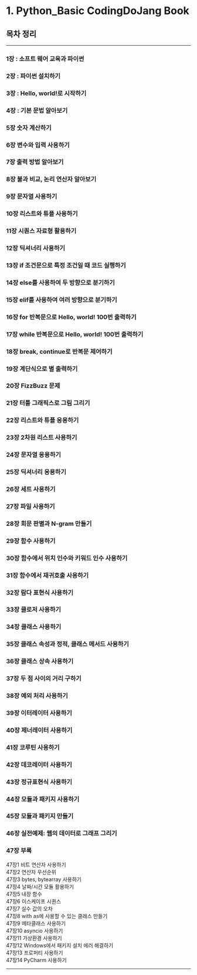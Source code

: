 #  1. Python_Basic CodingDoJang Book 

## 목차 정리 
---
### 1장 : 소프트 웨어 교육과 파이썬 

### 2장 : 파이썬 설치하기

### 3장 : Hello, world!로 시작하기

### 4장 : 기본 문법 알아보기

### 5장 숫자 계산하기

### 6장 변수와 입력 사용하기

### 7장 출력 방법 알아보기

### 8장 불과 비교, 논리 연산자 알아보기

### 9장 문자열 사용하기

### 10장 리스트와 튜플 사용하기

### 11장 시퀀스 자료형 활용하기

### 12장 딕셔너리 사용하기

### 13장 if 조건문으로 특정 조건일 때 코드 실행하기

### 14장 else를 사용하여 두 방향으로 분기하기

### 15장 elif를 사용하여 여러 방향으로 분기하기

### 16장 for 반복문으로 Hello, world! 100번 출력하기

### 17장 while 반복문으로 Hello, world! 100번 출력하기

### 18장 break, continue로 반복문 제어하기

### 19장 계단식으로 별 출력하기

### 20장 FizzBuzz 문제

### 21장 터틀 그래픽스로 그림 그리기

### 22장 리스트와 튜플 응용하기

### 23장 2차원 리스트 사용하기

### 24장 문자열 응용하기

### 25장 딕셔너리 응용하기

### 26장 세트 사용하기

### 27장 파일 사용하기

### 28장 회문 판별과 N-gram 만들기

### 29장 함수 사용하기

### 30장 함수에서 위치 인수와 키워드 인수 사용하기

### 31장 함수에서 재귀호출 사용하기

### 32장 람다 표현식 사용하기

### 33장 클로저 사용하기

### 34장 클래스 사용하기

### 35장 클래스 속성과 정적, 클래스 메서드 사용하기

### 36장 클래스 상속 사용하기

### 37장 두 점 사이의 거리 구하기

### 38장 예외 처리 사용하기

### 39장 이터레이터 사용하기

### 40장 제너레이터 사용하기

### 41장 코루틴 사용하기

### 42장 데코레이터 사용하기

### 43장 정규표현식 사용하기

### 44장 모듈과 패키지 사용하기

### 45장 모듈과 패키지 만들기

### 46장 실전예제: 웹의 데이터로 그래프 그리기

### 47장 부록
  47장1 비트 연산자 사용하기   
  47장2 연산자 우선순위   
  47장3 bytes, bytearray 사용하기   
  47장4 날짜/시간 모듈 활용하기    
  47장5 내장 함수   
  47장6 이스케이프 시퀀스   
  47장7 실수 값의 오차   
  47장8 with as에 사용할 수 있는 클래스 만들기    
  47장9 메타클래스 사용하기    
  47장10 asyncio 사용하기    
  47장11 가상환경 사용하기    
  47장12 Windows에서 패키지 설치 에러 해결하기    
  47장13 프로퍼티 사용하기   
  47장14 PyCharm 사용하기    

---
